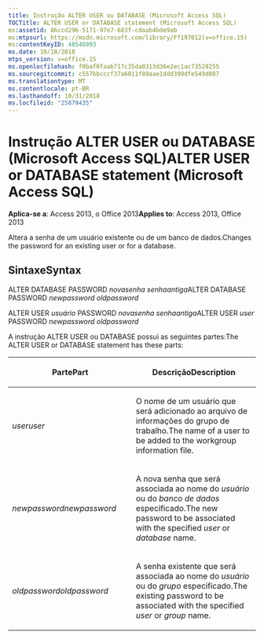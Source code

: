 ```yaml
---
title: Instrução ALTER USER ou DATABASE (Microsoft Access SQL)
TOCTitle: ALTER USER or DATABASE statement (Microsoft Access SQL)
ms:assetid: 86ccd296-5171-97e7-683f-cdaab4bde9ab
ms:mtpsurl: https://msdn.microsoft.com/library/Ff197012(v=office.15)
ms:contentKeyID: 48546093
ms.date: 10/18/2018
mtps_version: v=office.15
ms.openlocfilehash: f0baf0faab717c35da0313d36e2ec1ac73528255
ms.sourcegitcommit: c557bbcccf37a6011f89aae1ddd399dfe549d087
ms.translationtype: MT
ms.contentlocale: pt-BR
ms.lasthandoff: 10/31/2018
ms.locfileid: "25879435"
---
```

# <a name="alter-user-or-database-statement-microsoft-access-sql"></a><span data-ttu-id="1150c-102">Instrução ALTER USER ou DATABASE (Microsoft Access SQL)</span><span class="sxs-lookup"><span data-stu-id="1150c-102">ALTER USER or DATABASE statement (Microsoft Access SQL)</span></span>

<span data-ttu-id="1150c-103">**Aplica-se a**: Access 2013, o Office 2013</span><span class="sxs-lookup"><span data-stu-id="1150c-103">**Applies to**: Access 2013, Office 2013</span></span>

<span data-ttu-id="1150c-104">Altera a senha de um usuário existente ou de um banco de dados.</span><span class="sxs-lookup"><span data-stu-id="1150c-104">Changes the password for an existing user or for a database.</span></span>

## <a name="syntax"></a><span data-ttu-id="1150c-105">Sintaxe</span><span class="sxs-lookup"><span data-stu-id="1150c-105">Syntax</span></span>

<span data-ttu-id="1150c-106">ALTER DATABASE PASSWORD *novasenha senhaantiga*</span><span class="sxs-lookup"><span data-stu-id="1150c-106">ALTER DATABASE PASSWORD *newpassword oldpassword*</span></span>

<span data-ttu-id="1150c-107">ALTER USER *usuário* PASSWORD *novasenha senhaantiga*</span><span class="sxs-lookup"><span data-stu-id="1150c-107">ALTER USER *user* PASSWORD *newpassword oldpassword*</span></span>

<span data-ttu-id="1150c-108">A instrução ALTER USER ou DATABASE possui as seguintes partes:</span><span class="sxs-lookup"><span data-stu-id="1150c-108">The ALTER USER or DATABASE statement has these parts:</span></span>

<table>
<colgroup>
<col style="width: 50%" />
<col style="width: 50%" />
</colgroup>
<thead>
<tr class="header">
<th><p><span data-ttu-id="1150c-109">Parte</span><span class="sxs-lookup"><span data-stu-id="1150c-109">Part</span></span></p></th>
<th><p><span data-ttu-id="1150c-110">Descrição</span><span class="sxs-lookup"><span data-stu-id="1150c-110">Description</span></span></p></th>
</tr>
</thead>
<tbody>
<tr class="odd">
<td><p><span data-ttu-id="1150c-111"><em>user</em></span><span class="sxs-lookup"><span data-stu-id="1150c-111"><em>user</em></span></span></p></td>
<td><p><span data-ttu-id="1150c-112">O nome de um usuário que será adicionado ao arquivo de informações do grupo de trabalho.</span><span class="sxs-lookup"><span data-stu-id="1150c-112">The name of a user to be added to the workgroup information file.</span></span></p></td>
</tr>
<tr class="even">
<td><p><span data-ttu-id="1150c-113"><em>newpassword</em></span><span class="sxs-lookup"><span data-stu-id="1150c-113"><em>newpassword</em></span></span></p></td>
<td><p><span data-ttu-id="1150c-114">A nova senha que será associada ao nome do <em>usuário</em> ou do <em>banco de dados</em> especificado.</span><span class="sxs-lookup"><span data-stu-id="1150c-114">The new password to be associated with the specified <em>user</em> or <em>database</em> name.</span></span></p></td>
</tr>
<tr class="odd">
<td><p><span data-ttu-id="1150c-115"><em>oldpassword</em></span><span class="sxs-lookup"><span data-stu-id="1150c-115"><em>oldpassword</em></span></span></p></td>
<td><p><span data-ttu-id="1150c-116">A senha existente que será associada ao nome do <em>usuário</em> ou do <em>grupo</em> especificado.</span><span class="sxs-lookup"><span data-stu-id="1150c-116">The existing password to be associated with the specified <em>user</em> or <em>group</em> name.</span></span></p></td>
</tr>
</tbody>
</table>

